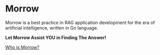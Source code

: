 # Morrow
Morrow is a best practice in RAG application development for the era of artificial intelligence, written in Go language.

**Let Morrow Assist YOU in Finding The Answer!**

[Who is Morrow?](https://www.imdb.com/title/tt1677720/characters/nm0670408)
